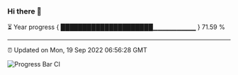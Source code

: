 ### Hi there 👋

⏳ Year progress { █████████████████████▁▁▁▁▁▁▁▁▁ } 71.59 %

---

⏰ Updated on Mon, 19 Sep 2022 06:56:28 GMT

![Progress Bar CI](https://github.com/liununu/liununu/workflows/Progress%20Bar%20CI/badge.svg)
